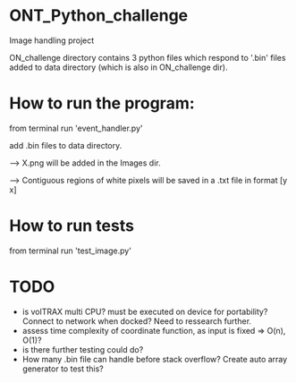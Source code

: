 # ONT_Python_challenge
 Image handling project

ON_challenge directory contains 3 python files which respond to '.bin' files added to data directory (which is also in ON_challenge dir). 

# How to run the program:
from terminal run 'event_handler.py' 

add .bin files to data directory. 

--> X.png will be added in the Images dir. 

--> Contiguous regions of white pixels will be saved in a .txt file in format [y x] 

# How to run tests
from terminal run 'test_image.py' 


# TODO
- is volTRAX multi CPU? must be executed on device for portability? Connect to network when docked? Need to ressearch further. 
- assess time complexity of coordinate function, as input is fixed => O(n), O(1)?
- is there further testing could do?
- How many .bin file can handle before stack overflow? Create auto array generator to test this?
